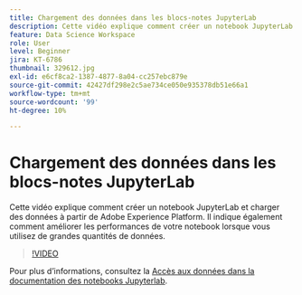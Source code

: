 ```yaml
---
title: Chargement des données dans les blocs-notes JupyterLab
description: Cette vidéo explique comment créer un notebook JupyterLab et charger des données à partir de Adobe Experience Platform. Il indique également comment améliorer les performances de votre notebook lorsque vous utilisez de grandes quantités de données.
feature: Data Science Workspace
role: User
level: Beginner
jira: KT-6786
thumbnail: 329612.jpg
exl-id: e6cf8ca2-1387-4877-8a04-cc257ebc879e
source-git-commit: 42427df298e2c5ae734ce050e935378db51e66a1
workflow-type: tm+mt
source-wordcount: '99'
ht-degree: 10%

---
```


# Chargement des données dans les blocs-notes JupyterLab

Cette vidéo explique comment créer un notebook JupyterLab et charger des données à partir de Adobe Experience Platform. Il indique également comment améliorer les performances de votre notebook lorsque vous utilisez de grandes quantités de données.

>[!VIDEO](https://video.tv.adobe.com/v/329612?quality=12&learn=on)

Pour plus d’informations, consultez la [Accès aux données dans la documentation des notebooks Jupyterlab](https://experienceleague.adobe.com/docs/experience-platform/data-science-workspace/jupyterlab/access-notebook-data.html).